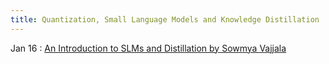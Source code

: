 ```yaml
---
title: Quantization, Small Language Models and Knowledge Distillation
---
```


Jan 16
: [An Introduction to SLMs and Distillation by Sowmya Vajjala](../Lectures/week-3.md)